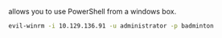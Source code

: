 allows you to use PowerShell from a windows box.

```bash
evil-winrm -i 10.129.136.91 -u administrator -p badminton
```